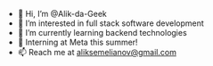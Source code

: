 - 👋 Hi, I’m @Alik-da-Geek
- 👀 I’m interested in full stack software development
- 🌱 I’m currently learning backend technologies
- 💼 Interning at Meta this summer!
- 📫 Reach me at aliksemelianov@gmail.com

<!---
Alik-da-Geek/Alik-da-Geek is a ✨ special ✨ repository because its `README.md` (this file) appears on your GitHub profile.
You can click the Preview link to take a look at your changes.
--->
